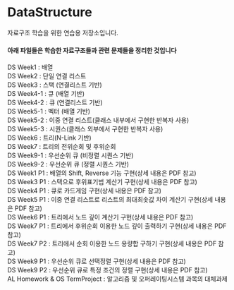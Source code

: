 # DataStructure
자료구조 학습을 위한 연습용 저장소입니다.

<h4>아래 파일들은 학습한 자료구조들과 관련 문제들을 정리한 것입니다</h4>
DS Week1 : 배열<br />
DS Week2 : 단일 연결 리스트<br />
DS Week3 : 스택 (연결리스트 기반)<br />
DS Week4-1 : 큐 (배열 기반)<br />
DS Week4-2 : 큐 (연결리스트 기반)<br />
DS Week5-1 : 벡터 (배열 기반)<br />
DS Week5-2 : 이중 연결 리스트(클래스 내부에서 구현한 반복자 사용)<br />
DS Week5-3 : 시퀀스(클래스 외부에서 구현한 반복자 사용)<br />
DS Week6 : 트리(N-Link 기반)<br />
DS Week7 : 트리의 전위순회 및 후위순회<br />
DS Week9-1 : 우선순위 큐 (비정렬 시퀀스 기반)<br />
DS Week9-2 : 우선순위 큐 (정렬 시퀀스 기반)<br />
DS Week1 P1 : 배열의 Shift, Reverse 기능 구현(상세 내용은 PDF 참고)<br />
DS Week3 P1 : 스택으로 후위표기법 계산기 구현(상세 내용은 PDF 참고)<br />
DS Week4 P1 : 큐로 카드게임 구현(상세 내용은 PDF 참고)<br />
DS Week5 P1 : 이중 연결 리스트로 리스트의 최대최솟값 차이 계산기 구현(상세 내용은 PDF 참고)<br />
DS Week6 P1 : 트리에서 노드 깊이 계산기 구현(상세 내용은 PDF 참고)<br />
DS Week7 P1 : 트리에서 후위순회 이용한 노드 깊이 출력하기 구현(상세 내용은 PDF 참고)<br />
DS Week7 P2 : 트리에서 순회 이용한 노드 용량합 구하기 구현(상세 내용은 PDF 참고)<br />
DS Week9 P1 : 우선순위 큐로 선택정렬 구현(상세 내용은 PDF 참고)<br />
DS Week9 P2 : 우선순위 큐로 특정 조건의 정렬 구현(상세 내용은 PDF 참고)<br />
AL Homework & OS TermProject : 알고리즘 및 오퍼레이팅시스템 과목의 대체과제<br />
